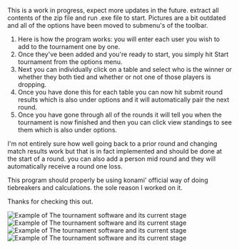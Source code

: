 This is a work in progress, expect more updates in the future. extract all contents of the zip file and run .exe file to start.
Pictures are a bit outdated and all of the options have been moved to submenu's of the toolbar. 



1. Here is how the program works: you will enter each user you wish to add to the tournament one by one. 
2. Once they've been added and you're ready to start, you simply hit Start tournament from the options menu.
3. Next you can individually click on a table and select who is the winner or whether they both tied and whether or not one of those players is dropping.
4. Once you have done this for each table you can now hit submit round results which is also under options and it will automatically pair the next round.
5. Once you have gone through all of the rounds it will tell you when the tournament is now finished and then you can click view standings to see them which is also under options.

I'm not entirely sure how well going back to a prior round and changing match results work but that is in fact implemented and should be done at the start of a round.
you can also add a person mid round and they will automatically receive a round one loss.

This program should properly be using konami' official way of doing tiebreakers and calculations. the sole reason I worked on it.

Thanks for checking this out.




![Example of The tournament software and its current stage](https://i.imgur.com/y6Eruab.png)
![Example of The tournament software and its current stage](https://i.imgur.com/WYrnz5T.png)
![Example of The tournament software and its current stage](https://i.imgur.com/BoWtZuo.png)
![Example of The tournament software and its current stage](https://i.imgur.com/cgRNzIB.png)
